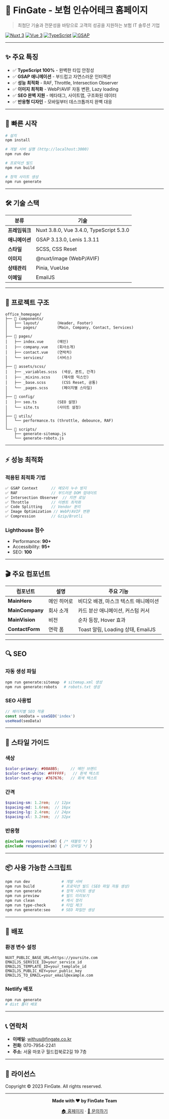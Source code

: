 # 🏢 FinGate - 보험 인슈어테크 홈페이지

> 최첨단 기술과 전문성을 바탕으로 고객의 성공을 지원하는 보험 IT 솔루션 기업

[![Nuxt 3](https://img.shields.io/badge/Nuxt-3.8.0-00DC82?logo=nuxt.js)](https://nuxt.com/)
[![Vue 3](https://img.shields.io/badge/Vue-3.4.0-4FC08D?logo=vue.js)](https://vuejs.org/)
[![TypeScript](https://img.shields.io/badge/TypeScript-5.3.0-3178C6?logo=typescript)](https://www.typescriptlang.org/)
[![GSAP](https://img.shields.io/badge/GSAP-3.13.0-88CE02)](https://greensock.com/gsap/)

---

## ✨ 주요 특징

- ✅ **TypeScript 100%** - 완벽한 타입 안정성
- ✅ **GSAP 애니메이션** - 부드럽고 자연스러운 인터랙션
- ✅ **성능 최적화** - RAF, Throttle, Intersection Observer
- ✅ **이미지 최적화** - WebP/AVIF 자동 변환, Lazy loading
- ✅ **SEO 완벽 지원** - 메타태그, 사이트맵, 구조화된 데이터
- ✅ **반응형 디자인** - 모바일부터 데스크톱까지 완벽 대응

---

## 🚀 빠른 시작

```bash
# 설치
npm install

# 개발 서버 실행 (http://localhost:3000)
npm run dev

# 프로덕션 빌드
npm run build

# 정적 사이트 생성
npm run generate
```

---

## 🛠 기술 스택

| 분류 | 기술 |
|------|------|
| **프레임워크** | Nuxt 3.8.0, Vue 3.4.0, TypeScript 5.3.0 |
| **애니메이션** | GSAP 3.13.0, Lenis 1.3.11 |
| **스타일** | SCSS, CSS Reset |
| **이미지** | @nuxt/image (WebP/AVIF) |
| **상태관리** | Pinia, VueUse |
| **이메일** | EmailJS |

---

## 📁 프로젝트 구조

```
office_homepage/
├── 📂 components/
│   ├── layout/        (Header, Footer)
│   └── pages/         (Main, Company, Contact, Services)
│
├── 📂 pages/
│   ├── index.vue      (메인)
│   ├── company.vue    (회사소개)
│   ├── contact.vue    (연락처)
│   └── services/      (서비스)
│
├── 📂 assets/scss/
│   ├── _variables.scss  (색상, 폰트, 간격)
│   ├── _mixins.scss     (재사용 믹스인)
│   ├── _base.scss       (CSS Reset, 공통)
│   └── _pages.scss      (페이지별 스타일)
│
├── 📂 config/
│   ├── seo.ts         (SEO 설정)
│   └── site.ts        (사이트 설정)
│
├── 📂 utils/
│   └── performance.ts (throttle, debounce, RAF)
│
└── 📂 scripts/
    ├── generate-sitemap.js
    └── generate-robots.js
```

---

## ⚡ 성능 최적화

### 적용된 최적화 기법

```typescript
✅ GSAP Context      // 메모리 누수 방지
✅ RAF               // 부드러운 DOM 업데이트
✅ Intersection Observer  // 지연 로딩
✅ Throttle          // 이벤트 최적화
✅ Code Splitting    // Vendor 분리
✅ Image Optimization // WebP/AVIF 변환
✅ Compression       // Gzip/Brotli
```

### Lighthouse 점수
- Performance: **90+**
- Accessibility: **95+**
- SEO: **100**

---

## 🎬 주요 컴포넌트

| 컴포넌트 | 설명 | 주요 기능 |
|---------|------|----------|
| **MainHero** | 메인 히어로 | 비디오 배경, 마스크 텍스트 애니메이션 |
| **MainCompany** | 회사 소개 | 카드 분산 애니메이션, 커스텀 커서 |
| **MainVision** | 비전 | 순차 등장, Hover 효과 |
| **ContactForm** | 연락 폼 | Toast 알림, Loading 상태, EmailJS |

---

## 🔍 SEO

### 자동 생성 파일

```bash
npm run generate:sitemap  # sitemap.xml 생성
npm run generate:robots   # robots.txt 생성
```

### SEO 사용법

```typescript
// 페이지별 SEO 적용
const seoData = useSEO('index')
useHead(seoData)
```

---

## 🎨 스타일 가이드

### 색상
```scss
$color-primary: #00A8B5;     // 메인 브랜드
$color-text-white: #FFFFFF;   // 흰색 텍스트
$color-text-gray: #767676;   // 회색 텍스트
```

### 간격
```scss
$spacing-sm: 1.2rem;  // 12px
$spacing-md: 1.6rem;  // 16px
$spacing-lg: 2.4rem;  // 24px
$spacing-xl: 3.2rem;  // 32px
```

### 반응형
```scss
@include responsive(md) { /* 태블릿 */ }
@include responsive(sm) { /* 모바일 */ }
```

---

## 📦 사용 가능한 스크립트

```bash
npm run dev              # 개발 서버
npm run build            # 프로덕션 빌드 (SEO 파일 자동 생성)
npm run generate         # 정적 사이트 생성
npm run preview          # 빌드 미리보기
npm run clean            # 캐시 정리
npm run type-check       # 타입 체크
npm run generate:seo     # SEO 파일만 생성
```

---

## 🚢 배포

### 환경 변수 설정

```.env
NUXT_PUBLIC_BASE_URL=https://yoursite.com
EMAILJS_SERVICE_ID=your_service_id
EMAILJS_TEMPLATE_ID=your_template_id
EMAILJS_PUBLIC_KEY=your_public_key
EMAILJS_TO_EMAIL=your_email@example.com
```

### Netlify 배포

```bash
npm run generate
# dist 폴더 배포
```

---

## 📞 연락처

- **이메일**: withus@fingate.co.kr
- **전화**: 070-7954-2241
- **주소**: 서울 마포구 월드컵북로2길 19 7층

---

## 📄 라이선스

Copyright © 2023 FinGate. All rights reserved.

---

<div align="center">

**Made with ❤️ by FinGate Team**

[🏠 홈페이지](https://fingate.co.kr) · [📧 문의하기](mailto:withus@fingate.co.kr)

</div>
